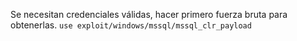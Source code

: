 Se necesitan credenciales válidas, hacer primero fuerza bruta para obtenerlas.
`use exploit/windows/mssql/mssql_clr_payload`